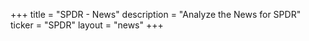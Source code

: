 +++
title = "SPDR - News"
description = "Analyze the News for SPDR"
ticker = "SPDR"
layout = "news"
+++

